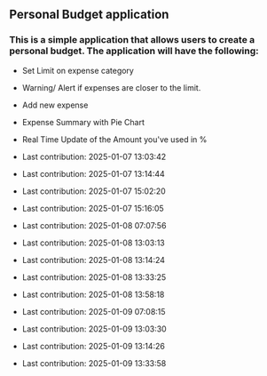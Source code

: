 ## Personal Budget application

### This is a simple application that allows users to create a personal budget. The application will have the following:

- Set Limit on expense category
- Warning/ Alert if expenses are closer to the limit.
- Add new expense
- Expense Summary with Pie Chart
- Real Time Update of the Amount you've used in %

- Last contribution: 2025-01-07 13:03:42
- Last contribution: 2025-01-07 13:14:44
- Last contribution: 2025-01-07 15:02:20
- Last contribution: 2025-01-07 15:16:05
- Last contribution: 2025-01-08 07:07:56
- Last contribution: 2025-01-08 13:03:13
- Last contribution: 2025-01-08 13:14:24
- Last contribution: 2025-01-08 13:33:25
- Last contribution: 2025-01-08 13:58:18
- Last contribution: 2025-01-09 07:08:15
- Last contribution: 2025-01-09 13:03:30
- Last contribution: 2025-01-09 13:14:26
- Last contribution: 2025-01-09 13:33:58
